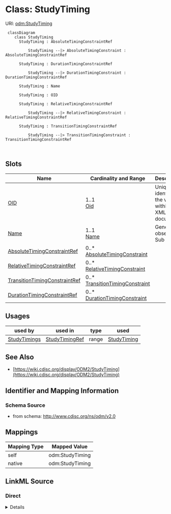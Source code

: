 # Class: StudyTiming



URI: [odm:StudyTiming](http://www.cdisc.org/ns/odm/v2.0/StudyTiming)



```mermaid
 classDiagram
    class StudyTiming
      StudyTiming : AbsoluteTimingConstraintRef
        
          StudyTiming --|> AbsoluteTimingConstraint : AbsoluteTimingConstraintRef
        
      StudyTiming : DurationTimingConstraintRef
        
          StudyTiming --|> DurationTimingConstraint : DurationTimingConstraintRef
        
      StudyTiming : Name
        
      StudyTiming : OID
        
      StudyTiming : RelativeTimingConstraintRef
        
          StudyTiming --|> RelativeTimingConstraint : RelativeTimingConstraintRef
        
      StudyTiming : TransitionTimingConstraintRef
        
          StudyTiming --|> TransitionTimingConstraint : TransitionTimingConstraintRef
        
      
```




<!-- no inheritance hierarchy -->


## Slots

| Name | Cardinality and Range | Description | Inheritance |
| ---  | --- | --- | --- |
| [OID](OID.md) | 1..1 <br/> [Oid](Oid.md) | Unique identifier of the version within the XML document | direct |
| [Name](Name.md) | 1..1 <br/> [Name](Name.md) | General observation Sub Class | direct |
| [AbsoluteTimingConstraintRef](AbsoluteTimingConstraintRef.md) | 0..* <br/> [AbsoluteTimingConstraint](AbsoluteTimingConstraint.md) |  | direct |
| [RelativeTimingConstraintRef](RelativeTimingConstraintRef.md) | 0..* <br/> [RelativeTimingConstraint](RelativeTimingConstraint.md) |  | direct |
| [TransitionTimingConstraintRef](TransitionTimingConstraintRef.md) | 0..* <br/> [TransitionTimingConstraint](TransitionTimingConstraint.md) |  | direct |
| [DurationTimingConstraintRef](DurationTimingConstraintRef.md) | 0..* <br/> [DurationTimingConstraint](DurationTimingConstraint.md) |  | direct |





## Usages

| used by | used in | type | used |
| ---  | --- | --- | --- |
| [StudyTimings](StudyTimings.md) | [StudyTimingRef](StudyTimingRef.md) | range | [StudyTiming](StudyTiming.md) |






## See Also

* [https://wiki.cdisc.org/display/ODM2/StudyTiming](https://wiki.cdisc.org/display/ODM2/StudyTiming)

## Identifier and Mapping Information







### Schema Source


* from schema: http://www.cdisc.org/ns/odm/v2.0





## Mappings

| Mapping Type | Mapped Value |
| ---  | ---  |
| self | odm:StudyTiming |
| native | odm:StudyTiming |





## LinkML Source

<!-- TODO: investigate https://stackoverflow.com/questions/37606292/how-to-create-tabbed-code-blocks-in-mkdocs-or-sphinx -->

### Direct

<details>
```yaml
name: StudyTiming
from_schema: http://www.cdisc.org/ns/odm/v2.0
see_also:
- https://wiki.cdisc.org/display/ODM2/StudyTiming
slots:
- OID
- Name
- AbsoluteTimingConstraintRef
- RelativeTimingConstraintRef
- TransitionTimingConstraintRef
- DurationTimingConstraintRef
slot_usage:
  OID:
    name: OID
    domain_of:
    - Study
    - MetaDataVersion
    - Standard
    - ValueListDef
    - WhereClauseDef
    - StudyEventGroupDef
    - StudyEventDef
    - ItemGroupDef
    - ItemDef
    - CodeList
    - MethodDef
    - ConditionDef
    - CommentDef
    - StudyIndication
    - StudyIntervention
    - StudyObjective
    - StudyEndPoint
    - StudyTargetPopulation
    - StudyEstimand
    - Arm
    - Epoch
    - StudyParameter
    - StudyTiming
    - TransitionTimingConstraint
    - AbsoluteTimingConstraint
    - RelativeTimingConstraint
    - DurationTimingConstraint
    - WorkflowDef
    - Transition
    - Branching
    - Criterion
    - ExceptionEvent
    - User
    - Organization
    - Location
    - SignatureDef
    - Query
    range: oid
    required: true
  Name:
    name: Name
    domain_of:
    - Alias
    - MetaDataVersion
    - Standard
    - StudyEventGroupDef
    - StudyEventDef
    - ItemGroupDef
    - Class
    - SubClass
    - SourceItem
    - Resource
    - ItemDef
    - CodeList
    - MethodDef
    - Parameter
    - ReturnValue
    - ConditionDef
    - StudyObjective
    - StudyEndPoint
    - StudyTargetPopulation
    - StudyEstimand
    - Arm
    - Epoch
    - StudyTiming
    - TransitionTimingConstraint
    - AbsoluteTimingConstraint
    - RelativeTimingConstraint
    - DurationTimingConstraint
    - WorkflowDef
    - Transition
    - Branching
    - Criterion
    - ExceptionEvent
    - Organization
    - Location
    - Query
    range: name
    required: true
  AbsoluteTimingConstraintRef:
    name: AbsoluteTimingConstraintRef
    multivalued: true
    domain_of:
    - StudyTiming
    range: AbsoluteTimingConstraint
    inlined: true
    inlined_as_list: true
  RelativeTimingConstraintRef:
    name: RelativeTimingConstraintRef
    multivalued: true
    domain_of:
    - StudyTiming
    range: RelativeTimingConstraint
    inlined: true
    inlined_as_list: true
  TransitionTimingConstraintRef:
    name: TransitionTimingConstraintRef
    multivalued: true
    domain_of:
    - StudyTiming
    range: TransitionTimingConstraint
    inlined: true
    inlined_as_list: true
  DurationTimingConstraintRef:
    name: DurationTimingConstraintRef
    multivalued: true
    domain_of:
    - StudyTiming
    range: DurationTimingConstraint
    inlined: true
    inlined_as_list: true
class_uri: odm:StudyTiming

```
</details>

### Induced

<details>
```yaml
name: StudyTiming
from_schema: http://www.cdisc.org/ns/odm/v2.0
see_also:
- https://wiki.cdisc.org/display/ODM2/StudyTiming
slot_usage:
  OID:
    name: OID
    domain_of:
    - Study
    - MetaDataVersion
    - Standard
    - ValueListDef
    - WhereClauseDef
    - StudyEventGroupDef
    - StudyEventDef
    - ItemGroupDef
    - ItemDef
    - CodeList
    - MethodDef
    - ConditionDef
    - CommentDef
    - StudyIndication
    - StudyIntervention
    - StudyObjective
    - StudyEndPoint
    - StudyTargetPopulation
    - StudyEstimand
    - Arm
    - Epoch
    - StudyParameter
    - StudyTiming
    - TransitionTimingConstraint
    - AbsoluteTimingConstraint
    - RelativeTimingConstraint
    - DurationTimingConstraint
    - WorkflowDef
    - Transition
    - Branching
    - Criterion
    - ExceptionEvent
    - User
    - Organization
    - Location
    - SignatureDef
    - Query
    range: oid
    required: true
  Name:
    name: Name
    domain_of:
    - Alias
    - MetaDataVersion
    - Standard
    - StudyEventGroupDef
    - StudyEventDef
    - ItemGroupDef
    - Class
    - SubClass
    - SourceItem
    - Resource
    - ItemDef
    - CodeList
    - MethodDef
    - Parameter
    - ReturnValue
    - ConditionDef
    - StudyObjective
    - StudyEndPoint
    - StudyTargetPopulation
    - StudyEstimand
    - Arm
    - Epoch
    - StudyTiming
    - TransitionTimingConstraint
    - AbsoluteTimingConstraint
    - RelativeTimingConstraint
    - DurationTimingConstraint
    - WorkflowDef
    - Transition
    - Branching
    - Criterion
    - ExceptionEvent
    - Organization
    - Location
    - Query
    range: name
    required: true
  AbsoluteTimingConstraintRef:
    name: AbsoluteTimingConstraintRef
    multivalued: true
    domain_of:
    - StudyTiming
    range: AbsoluteTimingConstraint
    inlined: true
    inlined_as_list: true
  RelativeTimingConstraintRef:
    name: RelativeTimingConstraintRef
    multivalued: true
    domain_of:
    - StudyTiming
    range: RelativeTimingConstraint
    inlined: true
    inlined_as_list: true
  TransitionTimingConstraintRef:
    name: TransitionTimingConstraintRef
    multivalued: true
    domain_of:
    - StudyTiming
    range: TransitionTimingConstraint
    inlined: true
    inlined_as_list: true
  DurationTimingConstraintRef:
    name: DurationTimingConstraintRef
    multivalued: true
    domain_of:
    - StudyTiming
    range: DurationTimingConstraint
    inlined: true
    inlined_as_list: true
attributes:
  OID:
    name: OID
    description: Unique identifier of the version within the XML document.
    from_schema: http://www.cdisc.org/ns/odm/v2.0
    rank: 1000
    identifier: true
    alias: OID
    owner: StudyTiming
    domain_of:
    - Study
    - MetaDataVersion
    - Standard
    - ValueListDef
    - WhereClauseDef
    - StudyEventGroupDef
    - StudyEventDef
    - ItemGroupDef
    - ItemDef
    - CodeList
    - MethodDef
    - ConditionDef
    - CommentDef
    - StudyIndication
    - StudyIntervention
    - StudyObjective
    - StudyEndPoint
    - StudyTargetPopulation
    - StudyEstimand
    - Arm
    - Epoch
    - StudyParameter
    - StudyTiming
    - TransitionTimingConstraint
    - AbsoluteTimingConstraint
    - RelativeTimingConstraint
    - DurationTimingConstraint
    - WorkflowDef
    - Transition
    - Branching
    - Criterion
    - ExceptionEvent
    - User
    - Organization
    - Location
    - SignatureDef
    - Query
    range: oid
    required: true
  Name:
    name: Name
    description: General observation Sub Class.
    from_schema: http://www.cdisc.org/ns/odm/v2.0
    rank: 1000
    alias: Name
    owner: StudyTiming
    domain_of:
    - Alias
    - MetaDataVersion
    - Standard
    - StudyEventGroupDef
    - StudyEventDef
    - ItemGroupDef
    - Class
    - SubClass
    - SourceItem
    - Resource
    - ItemDef
    - CodeList
    - MethodDef
    - Parameter
    - ReturnValue
    - ConditionDef
    - StudyObjective
    - StudyEndPoint
    - StudyTargetPopulation
    - StudyEstimand
    - Arm
    - Epoch
    - StudyTiming
    - TransitionTimingConstraint
    - AbsoluteTimingConstraint
    - RelativeTimingConstraint
    - DurationTimingConstraint
    - WorkflowDef
    - Transition
    - Branching
    - Criterion
    - ExceptionEvent
    - Organization
    - Location
    - Query
    range: name
    required: true
  AbsoluteTimingConstraintRef:
    name: AbsoluteTimingConstraintRef
    from_schema: http://www.cdisc.org/ns/odm/v2.0
    rank: 1000
    multivalued: true
    alias: AbsoluteTimingConstraintRef
    owner: StudyTiming
    domain_of:
    - StudyTiming
    range: AbsoluteTimingConstraint
    inlined: true
    inlined_as_list: true
  RelativeTimingConstraintRef:
    name: RelativeTimingConstraintRef
    from_schema: http://www.cdisc.org/ns/odm/v2.0
    rank: 1000
    multivalued: true
    alias: RelativeTimingConstraintRef
    owner: StudyTiming
    domain_of:
    - StudyTiming
    range: RelativeTimingConstraint
    inlined: true
    inlined_as_list: true
  TransitionTimingConstraintRef:
    name: TransitionTimingConstraintRef
    from_schema: http://www.cdisc.org/ns/odm/v2.0
    rank: 1000
    multivalued: true
    alias: TransitionTimingConstraintRef
    owner: StudyTiming
    domain_of:
    - StudyTiming
    range: TransitionTimingConstraint
    inlined: true
    inlined_as_list: true
  DurationTimingConstraintRef:
    name: DurationTimingConstraintRef
    from_schema: http://www.cdisc.org/ns/odm/v2.0
    rank: 1000
    multivalued: true
    alias: DurationTimingConstraintRef
    owner: StudyTiming
    domain_of:
    - StudyTiming
    range: DurationTimingConstraint
    inlined: true
    inlined_as_list: true
class_uri: odm:StudyTiming

```
</details>
